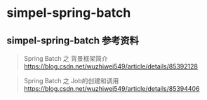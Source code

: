 # simpel-spring-batch

## simpel-spring-batch 参考资料
> Spring Batch 之 背景框架简介
https://blog.csdn.net/wuzhiwei549/article/details/85392128

> Spring Batch 之 Job的创建和调用
https://blog.csdn.net/wuzhiwei549/article/details/85394406

